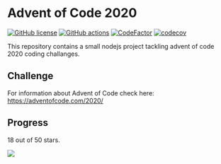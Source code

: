 # Advent of Code 2020

[![GitHub license](https://img.shields.io/badge/license-MIT-blue.svg)](https://github.com/cemusta/aoc-2020/blob/master/LICENSE)
[![GitHub actions](https://github.com/cemusta/aoc-2020/workflows/Node.js%20CI/badge.svg)](https://github.com/cemusta/aoc-2020/actions)
[![CodeFactor](https://www.codefactor.io/repository/github/cemusta/aoc-2020/badge)](https://www.codefactor.io/repository/github/cemusta/aoc-2020)
[![codecov](https://codecov.io/gh/cemusta/aoc-2020/branch/master/graph/badge.svg)](https://codecov.io/gh/cemusta/aoc-2020)

This repository contains a small nodejs project tackling advent of code 2020 coding challanges.

## Challenge

For information about Advent of Code check here: <https://adventofcode.com/2020/>

## Progress

18 out of 50 stars.

![](https://progress-bar.dev/36)

